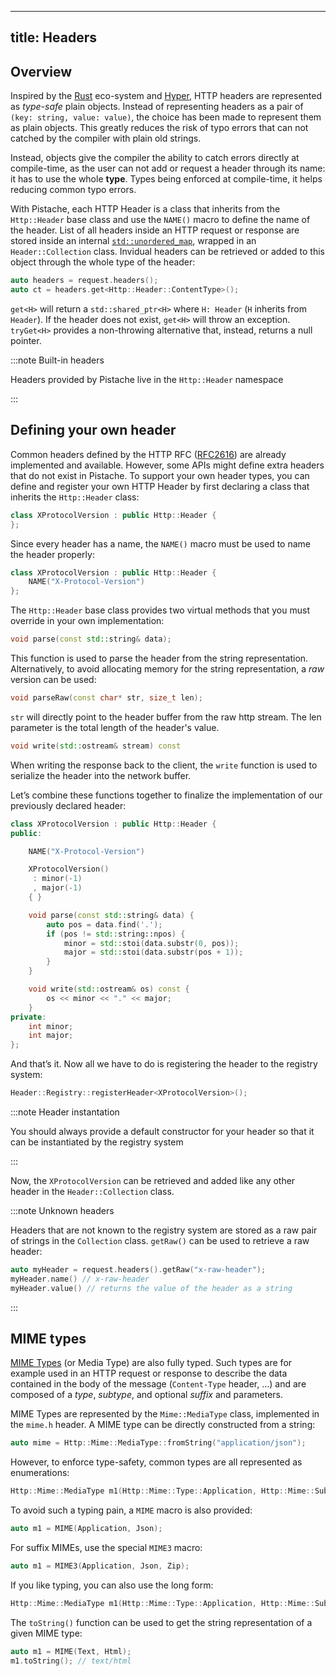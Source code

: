 <!--
SPDX-FileCopyrightText: 2016 Mathieu Stefani
SPDX-FileCopyrightText: 2021 Andrea Pappacoda

SPDX-License-Identifier: Apache-2.0
-->

---
title: Headers
---

## Overview

Inspired by the [Rust](https://www.rust-lang.org) eco-system and [Hyper](https://hyper.rs), HTTP headers are represented as _type-safe_ plain objects. Instead of representing headers as a pair of `(key: string, value: value)`, the choice has been made to represent them as plain objects. This greatly reduces the risk of typo errors that can not catched by the compiler with plain old strings.

Instead, objects give the compiler the ability to catch errors directly at compile-time, as the user can not add or request a header through its name: it has to use the whole **type**. Types being enforced at compile-time, it helps reducing common typo errors.

With Pistache, each HTTP Header is a class that inherits from the `Http::Header` base class and use the `NAME()` macro to define the name of the header. List of all headers inside an HTTP request or response are stored inside an internal [`std::unordered_map`](https://en.cppreference.com/w/cpp/container/unordered_map), wrapped in an `Header::Collection` class. Invidual headers can be retrieved or added to this object through the whole type of the header:

```cpp
auto headers = request.headers();
auto ct = headers.get<Http::Header::ContentType>();
```

`get<H>` will return a `std::shared_ptr<H>` where `H: Header` (`H` inherits from `Header`). If the header does not exist, `get<H>` will throw an exception. `tryGet<H>` provides a non-throwing alternative that, instead, returns a null pointer.

:::note Built-in headers

Headers provided by Pistache live in the `Http::Header` namespace

:::

## Defining your own header

Common headers defined by the HTTP RFC ([RFC2616](https://pretty-rfc.herokuapp.com/RFC2616)) are already implemented and available. However, some APIs might define extra headers that do not exist in Pistache. To support your own header types, you can define and register your own HTTP Header by first declaring a class that inherits the `Http::Header` class:

```cpp
class XProtocolVersion : public Http::Header {
};
```

Since every header has a name, the `NAME()` macro must be used to name the header properly:

```cpp
class XProtocolVersion : public Http::Header {
    NAME("X-Protocol-Version")
};
```

The `Http::Header` base class provides two virtual methods that you must override in your own implementation:

```cpp
void parse(const std::string& data);
```

This function is used to parse the header from the string representation. Alternatively, to avoid allocating memory for the string representation, a _raw_ version can be used:

```cpp
void parseRaw(const char* str, size_t len);
```

`str` will directly point to the header buffer from the raw http stream. The len parameter is the total length of the header's value.

```cpp
void write(std::ostream& stream) const
```

When writing the response back to the client, the `write` function is used to serialize the header into the network buffer.

Let’s combine these functions together to finalize the implementation of our previously declared header:

```cpp
class XProtocolVersion : public Http::Header {
public:

    NAME("X-Protocol-Version")

    XProtocolVersion()
     : minor(-1)
     , major(-1)
    { }

    void parse(const std::string& data) {
        auto pos = data.find('.');
        if (pos != std::string::npos) {
            minor = std::stoi(data.substr(0, pos));
            major = std::stoi(data.substr(pos + 1));
        }
    }

    void write(std::ostream& os) const {
        os << minor << "." << major;
    }
private:
    int minor;
    int major;
};
```

And that’s it. Now all we have to do is registering the header to the registry system:

```cpp
Header::Registry::registerHeader<XProtocolVersion>();
```

:::note Header instantation

You should always provide a default constructor for your header so that it can be instantiated by the registry system

:::

Now, the `XProtocolVersion` can be retrieved and added like any other header in the `Header::Collection` class.

:::note Unknown headers

Headers that are not known to the registry system are stored as a raw pair of strings in the `Collection` class. `getRaw()` can be used to retrieve a raw header:

```cpp
auto myHeader = request.headers().getRaw("x-raw-header");
myHeader.name() // x-raw-header
myHeader.value() // returns the value of the header as a string
```

:::

## MIME types

[MIME Types](https://en.wikipedia.org/wiki/Media_type) (or Media Type) are also fully typed. Such types are for example used in an HTTP request or response to describe the data contained in the body of the message (`Content-Type` header, …) and are composed of a _type_, _subtype_, and optional _suffix_ and parameters.

MIME Types are represented by the `Mime::MediaType` class, implemented in the `mime.h` header. A MIME type can be directly constructed from a string:

```cpp
auto mime = Http::Mime::MediaType::fromString("application/json");
```

However, to enforce type-safety, common types are all represented as enumerations:

```cpp
Http::Mime::MediaType m1(Http::Mime::Type::Application, Http::Mime::Subtype::Json);
```

To avoid such a typing pain, a `MIME` macro is also provided:

```cpp
auto m1 = MIME(Application, Json);
```

For suffix MIMEs, use the special `MIME3` macro:

```cpp
auto m1 = MIME3(Application, Json, Zip);
```

If you like typing, you can also use the long form:

```cpp
Http::Mime::MediaType m1(Http::Mime::Type::Application, Http::Mime::Subtype::Json, Http::Mime::Suffix::Zip);
```

The `toString()` function can be used to get the string representation of a given MIME type:

```cpp
auto m1 = MIME(Text, Html);
m1.toString(); // text/html
```
